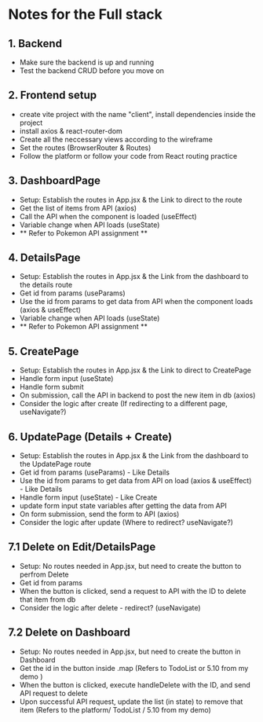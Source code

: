 # Notes for the Full stack
## 1. Backend
- Make sure the backend is up and running
- Test the backend CRUD before you move on
  
## 2. Frontend setup
- create vite project with the name "client", install dependencies inside the project
- install axios & react-router-dom
- Create all the neccessary views according to the wireframe
- Set the routes (BrowserRouter & Routes)
- Follow the platform or follow your code from React routing practice

## 3. DashboardPage
- Setup: Establish the routes in App.jsx & the Link to direct to the route
- Get the list of items from API (axios)
- Call the API when the component is loaded (useEffect)
- Variable change when API loads (useState)
- ** Refer to Pokemon API assignment **

## 4. DetailsPage
- Setup: Establish the routes in App.jsx & the Link from the dashboard to the details route
- Get id from params (useParams)
- Use the id from params to get data from API when the component loads (axios & useEffect)
- Variable change when API loads (useState)
- ** Refer to Pokemon API assignment **

## 5. CreatePage
- Setup: Establish the routes in App.jsx & the Link to direct to CreatePage
- Handle form input (useState)
- Handle form submit 
- On submission, call the API in backend to post the new item in db (axios)
- Consider the logic after create (If redirecting to a different page, useNavigate?)

## 6. UpdatePage (Details + Create)
- Setup: Establish the routes in App.jsx & the Link from the dashboard to the UpdatePage route
- Get id from params (useParams) - Like Details
- Use the id from params to get data from API on load (axios & useEffect) - Like Details
- Handle form input (useState) - Like Create
- update form input state variables after getting the data from API 
- On form submission, send the form to API (axios)
- Consider the logic after update (Where to redirect? useNavigate?)

## 7.1 Delete on Edit/DetailsPage
- Setup: No routes needed in App.jsx, but need to create the button to perfrom Delete
- Get id from params
- When the button is clicked, send a request to API with the ID to delete that item from db
- Consider the logic after delete - redirect? (useNavigate)

## 7.2 Delete on Dashboard
- Setup: No routes needed in App.jsx, but need to create the button in Dashboard
- Get the id in the button inside .map (Refers to TodoList or 5.10 from my demo )
- When the button is clicked, execute handleDelete with the ID, and send API request to delete
- Upon successful API request, update the list (in state) to remove that item (Refers to the platform/ TodoList / 5.10 from my demo)